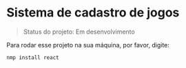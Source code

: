 # Sistema de cadastro de jogos

> Status do projeto: Em desenvolvimento

Para rodar esse projeto na sua máquina, por favor, digite:

```
nmp install react
```

